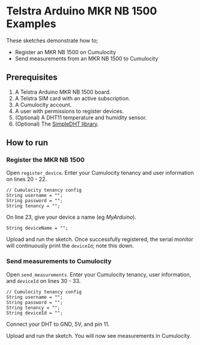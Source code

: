 # Telstra Arduino MKR NB 1500 Examples

These sketches demonstrate how to;

- Register an MKR NB 1500 on Cumulocity
- Send measurements from an MKR NB 1500 to Cumulocity


## Prerequisites

1. A Telstra Arduino MKR NB 1500 board.
1. A Telstra SIM card with an active subscription.
1. A Cumulocity account.
1. A user with permissions to register devices.
1. (Optional) A DHT11 temperature and humidity sensor.
1. (Optional) The [SimpleDHT library](https://github.com/winlinvip/SimpleDHT).


## How to run

### Register the MKR NB 1500

Open `register_device`. Enter your Cumulocity tenancy and user information on lines 20 - 22. 

```
// Cumulocity tenancy config
String username = "";
String password = "";
String tenancy = "";
```

On line 23, give your device a name (eg _MyArduino_).
```
String deviceName = "";
```

Upload and run the sketch. Once successfully registered, the serial monitor will continuously print the `deviceId`; note this down.


### Send measurements to Cumulocity

Open `send_measurements`. Enter your Cumulocity tenancy, user information, and `deviceId` on lines 30 - 33.

```
// Cumulocity tenancy config
String username = "";
String password = "";
String tenancy = "";
String deviceId = "";
```

Connect your DHT to GND, 5V, and pin 11.

Upload and run the sketch. You will now see measurements in Cumulocity.